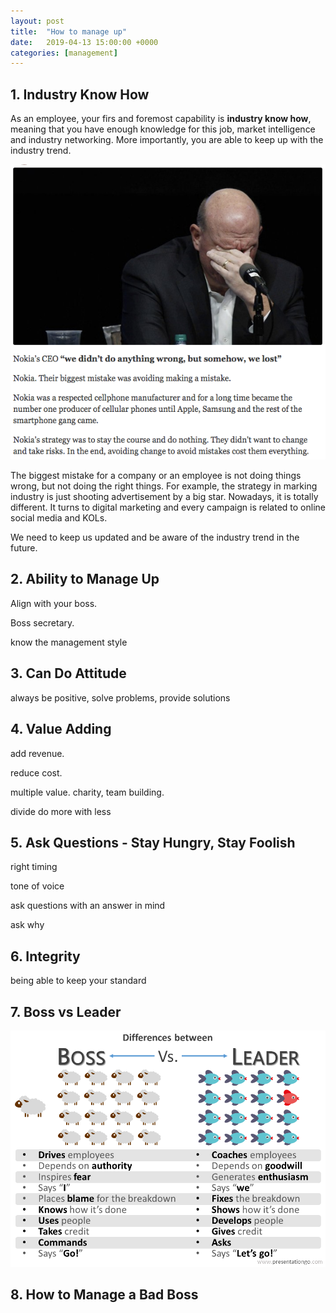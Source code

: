 ```yaml
---
layout: post
title:  "How to manage up"
date:   2019-04-13 15:00:00 +0000
categories: [management]
---
```


## 1. Industry Know How

As an employee, your firs and foremost capability is **industry know how**, meaning that you have enough knowledge for this job,  market intelligence and industry networking. More importantly, you are able to keep up with the industry trend. 

![nokia](https://raw.githubusercontent.com/quincyliang/quincyliang.github.io/master/static/img/_posts/nokia.png  "nokia")

The biggest mistake for a company or an employee is not doing things wrong, but not doing the right things. For example, the strategy in marking industry is just shooting advertisement by a big star. Nowadays, it is totally different. It turns to digital marketing and every campaign is related to online social media and KOLs.

We need to keep us updated and be aware of the industry trend in the future. 

## 2. Ability to Manage Up

Align with your boss. 

Boss secretary. 

know the management style



## 3. Can Do Attitude

always be positive, solve problems, provide solutions



## 4. Value Adding

add revenue. 

reduce cost. 

multiple value. charity, team building. 

divide do more with less

## 5. Ask Questions - Stay Hungry, Stay Foolish

right timing 

tone of voice

ask questions with an answer in mind

ask why 

## 6. Integrity 

being able to keep your standard



## 7. Boss vs Leader

![boss](https://raw.githubusercontent.com/quincyliang/quincyliang.github.io/master/static/img/_posts/boss_leader.png  "boss")

## 8. How to Manage a Bad Boss



